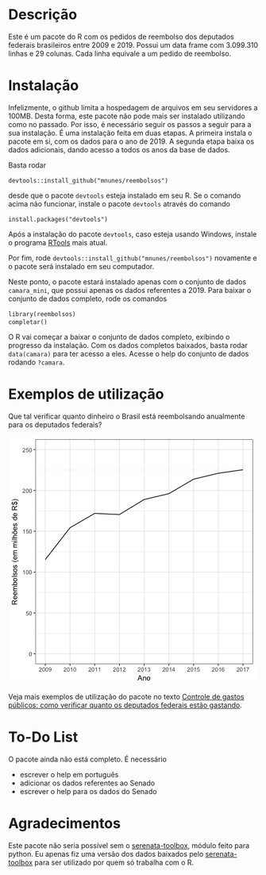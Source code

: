 # Descrição

Este é um pacote do R com os pedidos de reembolso dos deputados federais brasileiros entre 2009 e 2019. Possui um data frame com 3.099.310 linhas e 29 colunas. Cada linha equivale a um pedido de reembolso.

# Instalação

Infelizmente, o github limita a hospedagem de arquivos em seu servidores a 100MB. Desta forma, este pacote não pode mais ser instalado utilizando como no passado. Por isso, é necessário seguir os passos a seguir para a sua instalação. É uma instalação feita em duas etapas. A primeira instala o pacote em si, com os dados para o ano de 2019. A segunda etapa baixa os dados adicionais, dando acesso a todos os anos da base de dados. 

Basta rodar

    devtools::install_github("mnunes/reembolsos")
    
desde que o pacote `devtools` esteja instalado em seu R. Se o comando acima não funcionar, instale o pacote `devtools` através do comando

    install.packages("devtools")
    
Após a instalação do pacote `devtools`, caso esteja usando Windows, instale o programa [RTools](https://cran.r-project.org/bin/windows/Rtools/) mais atual.

Por fim, rode `devtools::install_github("mnunes/reembolsos")` novamente e o pacote será instalado em seu computador.

Neste ponto, o pacote estará instalado apenas com o conjunto de dados `camara_mini`, que possui apenas os dados referentes a 2019. Para baixar o conjunto de dados completo, rode os comandos

    library(reembolsos)
    completar()

O R vai começar a baixar o conjunto de dados completo, exibindo o progresso da instalação. Com os dados completos baixados, basta rodar `data(camara)` para ter acesso a eles. Acesse o help do conjunto de dados rodando `?camara`.

# Exemplos de utilização

Que tal verificar quanto dinheiro o Brasil está reembolsando anualmente para os deputados federais?

![alt text](imagens/reembolsos_totais.png "Como criar um novo relatório - Figura 1")

Veja mais exemplos de utilização do pacote no texto [Controle de gastos públicos: como verificar quanto os deputados federais estão gastando](https://marcusnunes.me/posts/controle-de-gastos-publicos-como-verificar-quanto-os-deputados-federais-estao-gastando/).

# To-Do List

O pacote ainda não está completo. É necessário 

* escrever o help em português
* adicionar os dados referentes ao Senado
* escrever o help para os dados do Senado


# Agradecimentos

Este pacote não seria possível sem o [serenata-toolbox](https://github.com/okfn-brasil/serenata-toolbox), módulo feito para python. Eu apenas fiz uma versão dos dados baixados pelo [serenata-toolbox](https://github.com/okfn-brasil/serenata-toolbox) para ser utilizado por quem só trabalha com o R.

